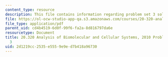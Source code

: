 ```yaml
---
content_type: resource
description: This file contains information regarding problem set 3 solutions.
file: https://ol-ocw-studio-app-qa.s3.amazonaws.com/courses/20-320-analysis-of-biomolecular-and-cellular-systems-fall-2012/2d1219cc2535e5559e9ed7b418a96730_MIT20_320F12_Fa2010_PS3_so.pdf
file_type: application/pdf
parent_uid: cd4b4519-6d0f-99f6-fa2a-8d816797da6e
resourcetype: Document
title: 20.320 Analysis of Biomolecular and Cellular Systems, 2010 Problem Set Solutions
  3
uid: 2d1219cc-2535-e555-9e9e-d7b418a96730
---
```

